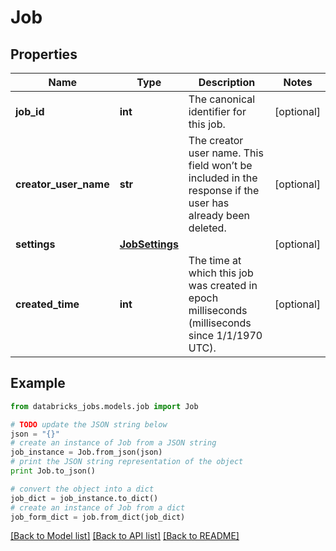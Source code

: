 # Job


## Properties
Name | Type | Description | Notes
------------ | ------------- | ------------- | -------------
**job_id** | **int** | The canonical identifier for this job. | [optional] 
**creator_user_name** | **str** | The creator user name. This field won’t be included in the response if the user has already been deleted. | [optional] 
**settings** | [**JobSettings**](JobSettings.md) |  | [optional] 
**created_time** | **int** | The time at which this job was created in epoch milliseconds (milliseconds since 1/1/1970 UTC). | [optional] 

## Example

```python
from databricks_jobs.models.job import Job

# TODO update the JSON string below
json = "{}"
# create an instance of Job from a JSON string
job_instance = Job.from_json(json)
# print the JSON string representation of the object
print Job.to_json()

# convert the object into a dict
job_dict = job_instance.to_dict()
# create an instance of Job from a dict
job_form_dict = job.from_dict(job_dict)
```
[[Back to Model list]](../README.md#documentation-for-models) [[Back to API list]](../README.md#documentation-for-api-endpoints) [[Back to README]](../README.md)


